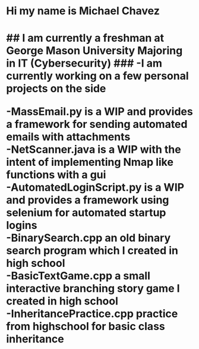 <p align=center>
  <h1> Hi my name is Michael Chavez <h1 \>
## I am currently a freshman at George Mason University Majoring in IT (Cybersecurity)
### -I am currently working on a few personal projects on the side
<p\>

  -MassEmail.py is a WIP and provides a framework for sending automated emails with attachments   
  -NetScanner.java is a WIP with the intent of implementing Nmap like functions with a gui  
  -AutomatedLoginScript.py is a WIP and provides a framework using selenium for automated startup logins   
  -BinarySearch.cpp an old binary search program which I created in high school  
  -BasicTextGame.cpp a small interactive branching story game I created in high school  
  -InheritancePractice.cpp practice from highschool for basic class inheritance  
  

<!---
mcrchavez/mcrchavez is a ✨ special ✨ repository because its `README.md` (this file) appears on your GitHub profile.
You can click the Preview link to take a look at your changes.
--->
